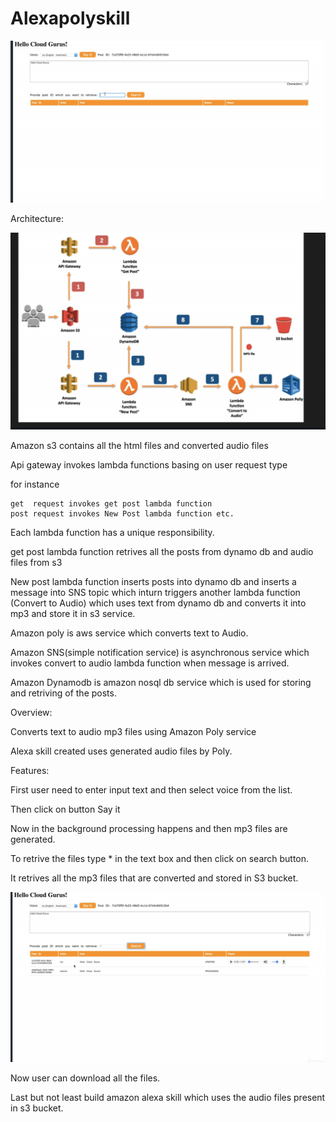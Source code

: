 # Alexapolyskill

![alt text](https://github.com/RepakaRamateja/Alexapolyskill/blob/master/images/overview.png)




Architecture:

![alt text](https://github.com/RepakaRamateja/Alexapolyskill/blob/master/images/Architecure.png)


Amazon s3 contains all the html files and converted audio files

Api gateway invokes lambda functions basing on user request type 

for instance 

    get  request invokes get post lambda function
    post request invokes New Post lambda function etc.


Each lambda function has a unique responsibility.

get post lambda function retrives all the posts from dynamo db and audio files from s3

New post lambda function inserts posts into dynamo db and inserts a message into SNS topic which inturn triggers another lambda function
(Convert to Audio) which uses text from dynamo db and converts it into mp3 and store it in s3 service.

Amazon poly is aws service which converts text to Audio.

Amazon SNS(simple notification service) is asynchronous service which invokes convert to audio lambda function when message is arrived.

Amazon Dynamodb is amazon nosql db service which is used for storing  and retriving of the posts.




Overview:

Converts text to audio mp3 files using Amazon Poly service

Alexa skill created uses generated audio files by Poly.




Features:

  First user need to enter input text and then select voice from the list.

  Then click on button Say it

  Now in the background processing happens and then mp3 files are generated.

  To retrive the files type * in the text box and then click on search button.

  It retrives all the mp3 files that are converted and stored in S3 bucket.


![alt text](https://github.com/RepakaRamateja/Alexapolyskill/blob/master/images/files.png)


  Now user can download all the files.

  Last but not least build  amazon alexa skill which uses the audio files present in s3 bucket. 

  

  




